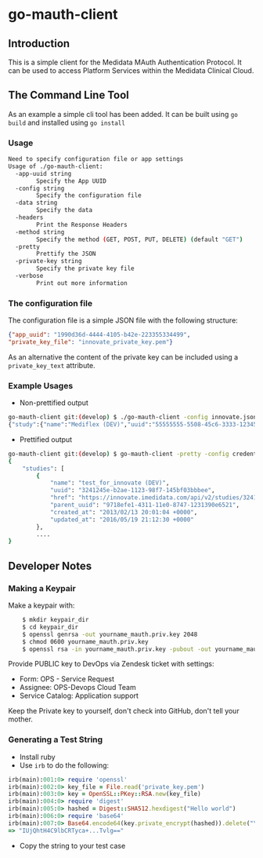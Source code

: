 # go-mauth-client

## Introduction
This is a simple client for the Medidata MAuth Authentication Protocol.  It can be used to access Platform Services within the Medidata Clinical Cloud.

## The Command Line Tool
As an example a simple cli tool has been added.  It can be built using `go build` and installed using `go install`

### Usage
```sh
Need to specify configuration file or app settings
Usage of ./go-mauth-client:
  -app-uuid string
    	Specify the App UUID
  -config string
    	Specify the configuration file
  -data string
    	Specify the data
  -headers
    	Print the Response Headers
  -method string
    	Specify the method (GET, POST, PUT, DELETE) (default "GET")
  -pretty
    	Prettify the JSON
  -private-key string
    	Specify the private key file
  -verbose
    	Print out more information
```

### The configuration file
The configuration file is a simple JSON file with the following structure:
```JSON
{"app_uuid": "1990d36d-4444-4105-b42e-223355334499",
"private_key_file": "innovate_private_key.pem"}
```
As an alternative the content of the private key can be included using a `private_key_text` attribute.

### Example Usages
* Non-prettified output
```sh
go-mauth-client git:(develop) $ ./go-mauth-client -config innovate.json https://innovate.imedidata.com/api/v2/studies/55555555-5508-45c6-3333-1234512345.json
{"study":{"name":"Mediflex (DEV)","uuid":"55555555-5508-45c6-3333-1234512345", ... ,"study_environment_type":"Development"}}
```
* Prettified output
```sh
go-mauth-client git:(develop) $ go-mauth-client -pretty -config credentials_1.json https://innovate.imedidata.com/api/v2/users/c123a678-79e5-11e1-7789-123138140309/studies
{
	"studies": [
		{
			"name": "test_for_innovate (DEV)",
			"uuid": "3241245e-b2ae-1123-98f7-145bf03bbbee",
			"href": "https://innovate.imedidata.com/api/v2/studies/3241245e-b2ae-1123-98f7-145bf03bbbee",
			"parent_uuid": "9718efe1-4311-11e0-8747-1231390e6521",
			"created_at": "2013/02/13 20:01:04 +0000",
			"updated_at": "2016/05/19 21:12:30 +0000"
		},
		....
}
```


## Developer Notes

### Making a Keypair

Make a keypair with:
```sh
    $ mkdir keypair_dir
    $ cd keypair_dir
    $ openssl genrsa -out yourname_mauth.priv.key 2048
    $ chmod 0600 yourname_mauth.priv.key
    $ openssl rsa -in yourname_mauth.priv.key -pubout -out yourname_mauth.pub.key
```
Provide PUBLIC key to DevOps via Zendesk ticket with settings:

   * Form: OPS - Service Request
   * Assignee: OPS-Devops Cloud Team
   * Service Catalog: Application support

Keep the Private key to yourself, don't check into GitHub, don't tell your mother.

### Generating a Test String

* Install ruby
* Use `irb` to do the following:
```ruby
irb(main):001:0> require 'openssl'
irb(main):002:0> key_file = File.read('private_key.pem')
irb(main):003:0> key = OpenSSL::PKey::RSA.new(key_file)
irb(main):004:0> require 'digest'
irb(main):005:0> hashed = Digest::SHA512.hexdigest("Hello world")
irb(main):006:0> require 'base64'
irb(main):007:0> Base64.encode64(key.private_encrypt(hashed)).delete("\n")
=> "IUjQhtH4C9lbCRTyca+...Tvlg=="
```
* Copy the string to your test case

